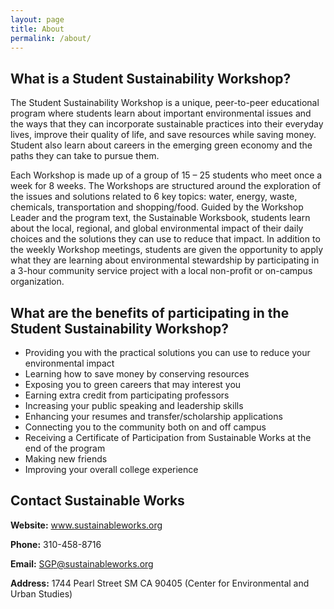 ```yaml
---
layout: page
title: About
permalink: /about/
---
```


## What is a Student Sustainability Workshop?

The Student Sustainability Workshop is a unique, peer-to-peer educational program where students learn about important environmental issues and the ways that they can incorporate sustainable practices into their everyday lives, improve their quality of life, and save resources while saving money. Student also learn about careers in the emerging green economy and the paths they can take to pursue them.

Each Workshop is made up of a group of 15 – 25 students who meet once a week for 8 weeks. The Workshops are structured around the exploration of the issues and solutions related to 6 key topics: water, energy, waste, chemicals, transportation and shopping/food. Guided by the Workshop Leader and the program text, the Sustainable Worksbook, students learn about the local, regional, and global environmental impact of their daily choices and the solutions they can use to reduce that impact. In addition to the weekly Workshop meetings, students are given the opportunity to apply what they are learning about environmental stewardship by participating in a 3-hour community service project with a local non-profit or on-campus organization.

## What are the benefits of participating in the Student Sustainability Workshop?

  * Providing you with the practical solutions you can use to reduce your environmental impact
  * Learning how to save money by conserving resources
  * Exposing you to green careers that may interest you
  * Earning extra credit from participating professors
  * Increasing your public speaking and leadership skills
  * Enhancing your resumes and transfer/scholarship applications
  * Connecting you to the community both on and off campus
  * Receiving a Certificate of Participation from Sustainable Works at the end of the program
  * Making new friends
  * Improving your overall college experience

## Contact Sustainable Works

**Website:** www.sustainableworks.org

**Phone:** 310-458-8716

**Email:** SGP@sustainableworks.org

**Address:** 1744 Pearl Street SM CA 90405 (Center for Environmental and Urban Studies)

